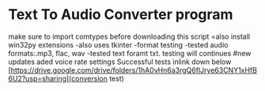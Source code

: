 # Text To Audio Converter program

make sure to import comtypes before downloading this script
=also install win32py extensions
-also uses tkinter
-format testing
-tested audio formats:.mp3, flac, wav
-tested text foramt txt. testing will continues
#new updates
aded voice rate settings
Successful tests inlink down below
[https://drive.google.com/drive/folders/1hA0vHn6a3rgQ6flJrye63CNY1xHfB6U2?usp=sharing](conversion test)
